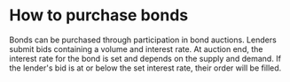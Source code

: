 # How to purchase bonds

Bonds can be purchased through participation in bond auctions. Lenders submit bids containing a volume and interest rate. At auction end, the interest rate for the bond is set and depends on the supply and demand. If the lender's bid is at or below the set interest rate, their order will be filled.
